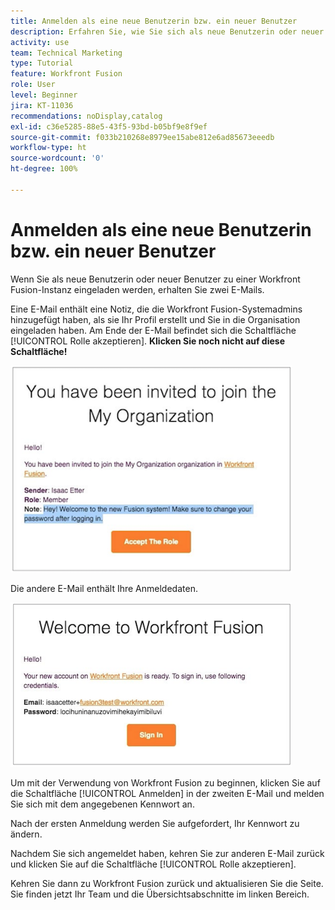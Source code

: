 ```yaml
---
title: Anmelden als eine neue Benutzerin bzw. ein neuer Benutzer
description: Erfahren Sie, wie Sie sich als neue Benutzerin oder neuer Benutzer anmelden.
activity: use
team: Technical Marketing
type: Tutorial
feature: Workfront Fusion
role: User
level: Beginner
jira: KT-11036
recommendations: noDisplay,catalog
exl-id: c36e5285-88e5-43f5-93bd-b05bf9e8f9ef
source-git-commit: f033b210268e8979ee15abe812e6ad85673eeedb
workflow-type: ht
source-wordcount: '0'
ht-degree: 100%

---
```


# Anmelden als eine neue Benutzerin bzw. ein neuer Benutzer

Wenn Sie als neue Benutzerin oder neuer Benutzer zu einer Workfront Fusion-Instanz eingeladen werden, erhalten Sie zwei E-Mails.

Eine E-Mail enthält eine Notiz, die die Workfront Fusion-Systemadmins hinzugefügt haben, als sie Ihr Profil erstellt und Sie in die Organisation eingeladen haben. Am Ende der E-Mail befindet sich die Schaltfläche [!UICONTROL Rolle akzeptieren]. **Klicken Sie noch nicht auf diese Schaltfläche!**

![Ein Bild Ihrer E-Mail-Einladung](assets/new-user-1.png)

Die andere E-Mail enthält Ihre Anmeldedaten.

![Ein Bild Ihrer E-Mail-Einladung](assets/new-user-2.png)

Um mit der Verwendung von Workfront Fusion zu beginnen, klicken Sie auf die Schaltfläche [!UICONTROL Anmelden] in der zweiten E-Mail und melden Sie sich mit dem angegebenen Kennwort an.

Nach der ersten Anmeldung werden Sie aufgefordert, Ihr Kennwort zu ändern.

Nachdem Sie sich angemeldet haben, kehren Sie zur anderen E-Mail zurück und klicken Sie auf die Schaltfläche [!UICONTROL Rolle akzeptieren].

Kehren Sie dann zu Workfront Fusion zurück und aktualisieren Sie die Seite. Sie finden jetzt Ihr Team und die Übersichtsabschnitte im linken Bereich.
